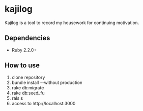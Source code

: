 # kajilog

Kajilog is a tool to record my housework for continuing motivation.  

## Dependencies
* Ruby 2.2.0+

## How to use
1. clone repository
2. bundle install --without production
3. rake db:migrate
4. rake db:seed_fu
5. rals s
6. access to http://localhost:3000
